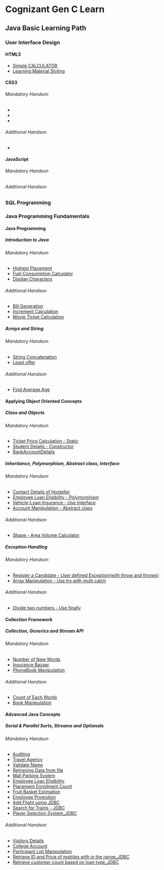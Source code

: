 # Cognizant Gen C Learn

<h2>Java Basic Learning Path</h2>

<h3>User Interface Design</h3>

<h4>HTML5</h4>

- [Simple CALCULATOR](https://github.com/RitamChakraborty/Cognizant_Gen_C_Learn/tree/master/Java%20Basics%20Learning%20Path/User%20Interface%20Design/HTML5/Simple%20CALCULATOR)
- [Learning Material Styling](https://github.com/RitamChakraborty/Cognizant_Gen_C_Learn/tree/master/Java%20Basics%20Learning%20Path/User%20Interface%20Design/HTML5/Learning%20Material%20Styling)

<h4>CSS3</h4>

<h6>Mandatory Handson</h6>

- []()
- []()
- []()

<h6>Additional Handson</h6>

- []()

<h4>JavaScript</h4>

<h6>Mandatory Handson</h6>

<h6>Additional Handson</h6>

<h3>SQL Programming</h3>

<h3>Java Programming Fundamentals</h3>

<h4>Java Programming</h4>

<h5>Introduction to Java</h5>

<h6>Mandatory Handson</h6>

- [Highest Placement](https://github.com/RitamChakraborty/Cognizant_Gen_C_Learn/tree/master/Java%20Basics%20Learning%20Path/Java%20Programming%20Fundamentals/Java%20Programming/Introduction%20to%20Java/Mandatory%20Handson/Highest%20Placement)
- [Fuel Consumption Calculator](https://github.com/RitamChakraborty/Cognizant_Gen_C_Learn/tree/master/Java%20Basics%20Learning%20Path/Java%20Programming%20Fundamentals/Java%20Programming/Introduction%20to%20Java/Mandatory%20Handson/Fuel%20Consumption%20Calculator)
- [Display Characters](https://github.com/RitamChakraborty/Cognizant_Gen_C_Learn/tree/master/Java%20Basics%20Learning%20Path/Java%20Programming%20Fundamentals/Java%20Programming/Introduction%20to%20Java/Mandatory%20Handson/Display%20Characters)

<h6>Additional Handson</h6>

- [Bill Generation](https://github.com/RitamChakraborty/Cognizant_Gen_C_Learn/tree/master/Java%20Basics%20Learning%20Path/Java%20Programming%20Fundamentals/Java%20Programming/Introduction%20to%20Java/Additional%20Handson/Bill%20Generator)
- [Increment Calculation](https://github.com/RitamChakraborty/Cognizant_Gen_C_Learn/tree/master/Java%20Basics%20Learning%20Path/Java%20Programming%20Fundamentals/Java%20Programming/Introduction%20to%20Java/Additional%20Handson/Increment%20Calculation)
- [Movie Ticket Calculation](https://github.com/RitamChakraborty/Cognizant_Gen_C_Learn/tree/master/Java%20Basics%20Learning%20Path/Java%20Programming%20Fundamentals/Java%20Programming/Introduction%20to%20Java/Additional%20Handson/Movie%20Ticket%20Calculation)

<h5>Arrays and String</h5>

<h6>Mandatory Handson</h6>

- [String Concatenation](https://github.com/RitamChakraborty/Cognizant_Gen_C_Learn/tree/master/Java%20Basics%20Learning%20Path/Java%20Programming%20Fundamentals/Java%20Programming/Arrays%20and%20Strings/Mandatory%20Handson/String%20Concatenation)
- [Least offer](https://github.com/RitamChakraborty/Cognizant_Gen_C_Learn/tree/master/Java%20Basics%20Learning%20Path/Java%20Programming%20Fundamentals/Java%20Programming/Arrays%20and%20Strings/Mandatory%20Handson/Least%20Offer)


<h6>Additional Handson</h6>

- [Find Average Age](https://github.com/RitamChakraborty/Cognizant_Gen_C_Learn/tree/master/Java%20Basics%20Learning%20Path/Java%20Programming%20Fundamentals/Java%20Programming/Arrays%20and%20Strings/Additional%20Handson/Find%20Average%20Age)

<h4>Applying Object Oriented Concepts</h4>

<h5>Class and Objects</h5>

<h6>Mandatory Handson</h6>

- [Ticket Price Calculation - Static](https://github.com/RitamChakraborty/Cognizant_Gen_C_Learn/tree/master/Java%20Basics%20Learning%20Path/Java%20Programming%20Fundamentals/Applying%20Object%20Oriented%20Concepts/Classes%20and%20Objects/Mandatory%20Handson/Ticket%20Price%20Calculation%20-%20Static)
- [Student Details - Constructor](https://github.com/RitamChakraborty/Cognizant_Gen_C_Learn/tree/master/Java%20Basics%20Learning%20Path/Java%20Programming%20Fundamentals/Applying%20Object%20Oriented%20Concepts/Classes%20and%20Objects/Mandatory%20Handson/Students%20Details%20-%20Constructor)
- [BankAccountDetails](https://github.com/RitamChakraborty/Cognizant_Gen_C_Learn/tree/master/Java%20Basics%20Learning%20Path/Java%20Programming%20Fundamentals/Applying%20Object%20Oriented%20Concepts/Classes%20and%20Objects/Mandatory%20Handson/BankAccountDetails)

<h5>Inheritance, Polymorphism, Abstract class, Interface</h5>

<h6>Mandatory Handson</h6>

- [Contact Details of Hosteller](https://github.com/RitamChakraborty/Cognizant_Gen_C_Learn/tree/master/Java%20Basics%20Learning%20Path/Java%20Programming%20Fundamentals/Applying%20Object%20Oriented%20Concepts/Inheritance%2C%20Polymorphism%2C%20Abstract%20class%2C%20Interface/Mandatory%20Handson/Contact%20Details%20of%20Hosteller)
- [Employee Loan Eligibility - Polymorphism](https://github.com/RitamChakraborty/Cognizant_Gen_C_Learn/tree/master/Java%20Basics%20Learning%20Path/Java%20Programming%20Fundamentals/Applying%20Object%20Oriented%20Concepts/Inheritance%2C%20Polymorphism%2C%20Abstract%20class%2C%20Interface/Mandatory%20Handson/Employee%20Loan%20Eligibility%20-%20Polymorphism)
- [Vehicle-Loan-Insurance - Use Interface](https://github.com/RitamChakraborty/Cognizant_Gen_C_Learn/tree/master/Java%20Basics%20Learning%20Path/Java%20Programming%20Fundamentals/Applying%20Object%20Oriented%20Concepts/Inheritance%2C%20Polymorphism%2C%20Abstract%20class%2C%20Interface/Mandatory%20Handson/Vehicle-Loan-Insurance%20-%20Use%20Interface)
- [Account Manipulation - Abstract class](https://github.com/RitamChakraborty/Cognizant_Gen_C_Learn/tree/master/Java%20Basics%20Learning%20Path/Java%20Programming%20Fundamentals/Applying%20Object%20Oriented%20Concepts/Inheritance%2C%20Polymorphism%2C%20Abstract%20class%2C%20Interface/Mandatory%20Handson/Account%20Manipulation%20-%20Abstract%20Class)

<h6>Additional Handson</h6>

- [Shape - Area Volume Calculator](https://github.com/RitamChakraborty/Cognizant_Gen_C_Learn/tree/master/Java%20Basics%20Learning%20Path/Java%20Programming%20Fundamentals/Applying%20Object%20Oriented%20Concepts/Inheritance%2C%20Polymorphism%2C%20Abstract%20class%2C%20Interface/Additional%20Handson/Shape%20-%20Area%20Volume%20Calculator)

<h5>Exception Handling</h5>

<h6>Mandatory Handson</h6>

- [Register a Candidate - User defined Exception(with throw and throws)](https://github.com/RitamChakraborty/Cognizant_Gen_C_Learn/tree/master/Java%20Basics%20Learning%20Path/Java%20Programming%20Fundamentals/Applying%20Object%20Oriented%20Concepts/Exceptional%20Handling/Mandatory%20Handson/Register%20a%20Candidate%20-%20User%20defined%20Exception(with%20throw%20and%20throws))
- [Array Manipulation - Use try with multi catch](https://github.com/RitamChakraborty/Cognizant_Gen_C_Learn/tree/master/Java%20Basics%20Learning%20Path/Java%20Programming%20Fundamentals/Applying%20Object%20Oriented%20Concepts/Exceptional%20Handling/Mandatory%20Handson/Array%20Manipulation%20-%20Use%20try%20with%20multi%20catch)

<h6>Additional Handson</h6>

- [Divide two numbers - Use finally](https://github.com/RitamChakraborty/Cognizant_Gen_C_Learn/tree/master/Java%20Basics%20Learning%20Path/Java%20Programming%20Fundamentals/Applying%20Object%20Oriented%20Concepts/Exceptional%20Handling/Additional%20Handson/Divider%20two%20number%20-%20Use%20finally)

<h4>Collection Framework</h4>

<h5>Collection, Generics and Stream API</h5>

<h6>Mandatory Handson</h6>

- [Number of New Words](https://github.com/RitamChakraborty/Cognizant_Gen_C_Learn/tree/master/Java%20Basics%20Learning%20Path/Java%20Programming%20Fundamentals/Collections%20Framework/Collection%2C%20Generics%20and%20Stream%20API/Mandatory%20Handson/Number%20of%20New%20Words)
- [Insurance Bazaar](https://github.com/RitamChakraborty/Cognizant_Gen_C_Learn/tree/master/Java%20Basics%20Learning%20Path/Java%20Programming%20Fundamentals/Collections%20Framework/Collection%2C%20Generics%20and%20Stream%20API/Mandatory%20Handson/Insurance%20Bazaar)
- [PhoneBook Manipulation](https://github.com/RitamChakraborty/Cognizant_Gen_C_Learn/tree/master/Java%20Basics%20Learning%20Path/Java%20Programming%20Fundamentals/Collections%20Framework/Collection%2C%20Generics%20and%20Stream%20API/Mandatory%20Handson/PhoneBook%20Manipulation)

<h6>Additional Handson</h6>

- [Count of Each Words](https://github.com/RitamChakraborty/Cognizant_Gen_C_Learn/tree/master/Java%20Basics%20Learning%20Path/Java%20Programming%20Fundamentals/Collections%20Framework/Collection%2C%20Generics%20and%20Stream%20API/Additional%20Handson/Count%20of%20Each%20Words)
- [Book Manipulation](https://github.com/RitamChakraborty/Cognizant_Gen_C_Learn/tree/master/Java%20Basics%20Learning%20Path/Java%20Programming%20Fundamentals/Collections%20Framework/Collection%2C%20Generics%20and%20Stream%20API/Additional%20Handson/Book%20Manipulation)

<h4>Advanced Java Concepts</h4>

<h5>Serial & Parallel Sorts, Streams and Optionals</h5>

<h6>Mandatory Handson</h6>

- [Auditing](https://github.com/RitamChakraborty/Cognizant_Gen_C_Learn/tree/master/Java%20Basics%20Learning%20Path/Java%20Programming%20Fundamentals/Advanced%20Java%20Concepts/Serial%20%26%20Parallel%20Sorts%2C%20Streams%20and%20Optionals/Mandatory%20Handson/Auditing)
- [Travel Agency](https://github.com/RitamChakraborty/Cognizant_Gen_C_Learn/tree/master/Java%20Basics%20Learning%20Path/Java%20Programming%20Fundamentals/Advanced%20Java%20Concepts/Serial%20%26%20Parallel%20Sorts%2C%20Streams%20and%20Optionals/Mandatory%20Handson/Travel%20Agency)
- [Validate Name](https://github.com/RitamChakraborty/Cognizant_Gen_C_Learn/tree/master/Java%20Basics%20Learning%20Path/Java%20Programming%20Fundamentals/Advanced%20Java%20Concepts/Serial%20%26%20Parallel%20Sorts%2C%20Streams%20and%20Optionals/Mandatory%20Handson/Validate%20Name)
- [Retrieving Data from file](https://github.com/RitamChakraborty/Cognizant_Gen_C_Learn/tree/master/Java%20Basics%20Learning%20Path/Java%20Programming%20Fundamentals/Advanced%20Java%20Concepts/Serial%20%26%20Parallel%20Sorts%2C%20Streams%20and%20Optionals/Mandatory%20Handson/Retriving%20Data%20from%20file)
- [Mall Parking System](https://github.com/RitamChakraborty/Cognizant_Gen_C_Learn/tree/master/Java%20Basics%20Learning%20Path/Java%20Programming%20Fundamentals/Advanced%20Java%20Concepts/Serial%20%26%20Parallel%20Sorts%2C%20Streams%20and%20Optionals/Mandatory%20Handson/Mall%20Parking%20System)
- [Employee Loan Eligibility](https://github.com/RitamChakraborty/Cognizant_Gen_C_Learn/tree/master/Java%20Basics%20Learning%20Path/Java%20Programming%20Fundamentals/Advanced%20Java%20Concepts/Serial%20%26%20Parallel%20Sorts%2C%20Streams%20and%20Optionals/Mandatory%20Handson/Employee%20Loan%20Eligibility)
- [Placement Enrollment Count](https://github.com/RitamChakraborty/Cognizant_Gen_C_Learn/tree/master/Java%20Basics%20Learning%20Path/Java%20Programming%20Fundamentals/Advanced%20Java%20Concepts/Serial%20%26%20Parallel%20Sorts%2C%20Streams%20and%20Optionals/Mandatory%20Handson/Placement%20Enrollment%20Count)
- [Fruit Basket Estimation](https://github.com/RitamChakraborty/Cognizant_Gen_C_Learn/tree/master/Java%20Basics%20Learning%20Path/Java%20Programming%20Fundamentals/Advanced%20Java%20Concepts/Serial%20%26%20Parallel%20Sorts%2C%20Streams%20and%20Optionals/Mandatory%20Handson/Fruit%20Basket%20Estimation)
- [Employee Promotion](https://github.com/RitamChakraborty/Cognizant_Gen_C_Learn/tree/master/Java%20Basics%20Learning%20Path/Java%20Programming%20Fundamentals/Advanced%20Java%20Concepts/Serial%20%26%20Parallel%20Sorts%2C%20Streams%20and%20Optionals/Mandatory%20Handson/Employee%20Promotion)
- [Add Flight using JDBC](https://github.com/RitamChakraborty/Cognizant_Gen_C_Learn/tree/master/Java%20Basics%20Learning%20Path/Java%20Programming%20Fundamentals/Advanced%20Java%20Concepts/Serial%20%26%20Parallel%20Sorts%2C%20Streams%20and%20Optionals/Mandatory%20Handson/Add%20Flight%20using%20JDBC)
- [Search for Trains - JDBC](https://github.com/RitamChakraborty/Cognizant_Gen_C_Learn/tree/master/Java%20Basics%20Learning%20Path/Java%20Programming%20Fundamentals/Advanced%20Java%20Concepts/Serial%20%26%20Parallel%20Sorts%2C%20Streams%20and%20Optionals/Mandatory%20Handson/Search%20for%20Trains%20-%20JDBC)
- [Player Selection System_JDBC](https://github.com/RitamChakraborty/Cognizant_Gen_C_Learn/tree/master/Java%20Basics%20Learning%20Path/Java%20Programming%20Fundamentals/Advanced%20Java%20Concepts/Serial%20%26%20Parallel%20Sorts%2C%20Streams%20and%20Optionals/Mandatory%20Handson/Player%20Selection%20System_JDBC)

<h6>Additional Handson</h6>

- [Visitors Details](https://github.com/RitamChakraborty/Cognizant_Gen_C_Learn/tree/master/Java%20Basics%20Learning%20Path/Java%20Programming%20Fundamentals/Advanced%20Java%20Concepts/Serial%20%26%20Parallel%20Sorts%2C%20Streams%20and%20Optionals/Additional%20Handson/Visitors%20Details)
- [College Account](https://github.com/RitamChakraborty/Cognizant_Gen_C_Learn/tree/master/Java%20Basics%20Learning%20Path/Java%20Programming%20Fundamentals/Advanced%20Java%20Concepts/Serial%20%26%20Parallel%20Sorts%2C%20Streams%20and%20Optionals/Additional%20Handson/Collage%20Account)
- [Participant List Manipulation](https://github.com/RitamChakraborty/Cognizant_Gen_C_Learn/tree/master/Java%20Basics%20Learning%20Path/Java%20Programming%20Fundamentals/Advanced%20Java%20Concepts/Serial%20%26%20Parallel%20Sorts%2C%20Streams%20and%20Optionals/Additional%20Handson/Participant%20List%20Manipulation)
- [Retrieve ID and Price of mobiles with in the range_JDBC](https://github.com/RitamChakraborty/Cognizant_Gen_C_Learn/tree/master/Java%20Basics%20Learning%20Path/Java%20Programming%20Fundamentals/Advanced%20Java%20Concepts/Serial%20%26%20Parallel%20Sorts%2C%20Streams%20and%20Optionals/Additional%20Handson/Retrieve%20ID%20and%20Price%20of%20mobiles%20with%20in%20the%20range_JDBC)
- [Retrieve customer count based on loan type_JDBC](https://github.com/RitamChakraborty/Cognizant_Gen_C_Learn/tree/master/Java%20Basics%20Learning%20Path/Java%20Programming%20Fundamentals/Advanced%20Java%20Concepts/Serial%20%26%20Parallel%20Sorts%2C%20Streams%20and%20Optionals/Additional%20Handson/Retrieve%20customer%20count%20based%20on%20loan%20type_JDBC)